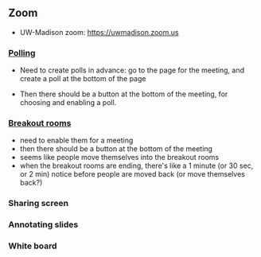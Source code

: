 ## Zoom

- UW-Madison zoom: <https://uwmadison.zoom.us>

### [Polling](https://support.zoom.us/hc/en-us/articles/213756303-Polling-for-meetings)

  - Need to create polls in advance: go to the page for the meeting, and create a poll at the
   bottom of the page

  - Then there should be a button at the bottom of the meeting, for
    choosing and enabling a poll.

### [Breakout rooms](https://support.zoom.us/hc/en-us/articles/206476313-Managing-Breakout-Rooms)

  - need to enable them for a meeting
  - then there should be a button at the bottom of the meeting
  - seems like people move themselves into the breakout rooms
  - when the breakout rooms are ending, there's like a 1 minute (or 30
    sec, or 2 min) notice before people are moved back (or move
    themselves back?)

### Sharing screen

### Annotating slides

### White board
